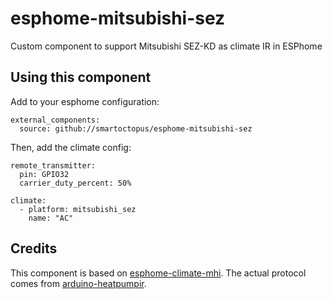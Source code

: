 # esphome-mitsubishi-sez
Custom component to support Mitsubishi SEZ-KD as climate IR in ESPhome

## Using this component
Add to your esphome configuration:
```
external_components:
  source: github://smartoctopus/esphome-mitsubishi-sez
```
Then, add the climate config:

```
remote_transmitter:
  pin: GPIO32
  carrier_duty_percent: 50%
  
climate:
  - platform: mitsubishi_sez
    name: "AC"
```

## Credits
This component is based on [esphome-climate-mhi](https://github.com/Dennis-Q/esphome-climate-mhi). The actual protocol comes from [arduino-heatpumpir](https://github.com/ToniA/arduino-heatpumpir).
